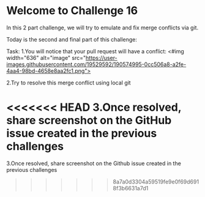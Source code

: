# Welcome to Challenge 16

In this 2 part challenge, we will try to emulate and fix merge conflicts via git.

Today is the second and final part of this challenge:

Task:
1.You will notice that your pull request will have a conflict: <#img width="636" alt="image" src="https://user-images.githubusercontent.com/19529592/190574995-0cc506a8-a2fe-4aa4-98bd-4658e8aa2fc1.png">

2.Try to resolve this merge conflict using local git

<<<<<<< HEAD
3.Once resolved, share screenshot on the GitHub issue created in the previous challenges
=======
3.Once resolved, share screenshot on the Github issue created in the previous challenges
>>>>>>> 8a7a0d3304a59519fe9e0f69d6918f3b6631a7d1
